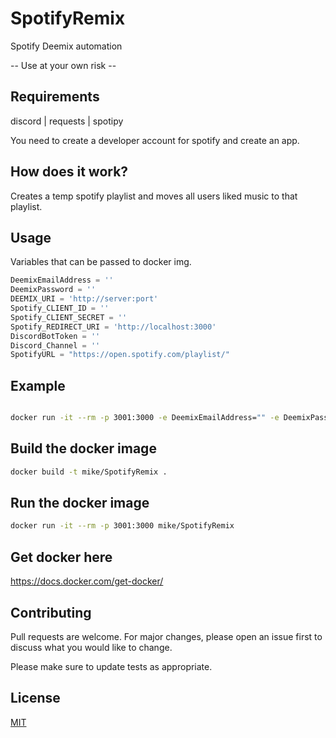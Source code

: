 # SpotifyRemix
Spotify Deemix automation 

-- Use at your own risk -- 

## Requirements 
discord | requests | spotipy

You need to create a developer account for spotify and create an app. 

## How does it work? 

Creates a temp spotify playlist and moves all users liked music to that playlist. 

## Usage

Variables that can be passed to docker img. 
```python
DeemixEmailAddress = ''
DeemixPassword = ''
DEEMIX_URI = 'http://server:port'
Spotify_CLIENT_ID = ''
Spotify_CLIENT_SECRET = ''
Spotify_REDIRECT_URI = 'http://localhost:3000'
DiscordBotToken = '' 
Discord_Channel = ''
SpotifyURL = "https://open.spotify.com/playlist/"
```

## Example 

```bash 

docker run -it --rm -p 3001:3000 -e DeemixEmailAddress="" -e DeemixPassword='' -e DEEMIX_URI="" -e Spotify_CLIENT_ID='' -e Spotify_CLIENT_SECRET='' -e DiscordBotToken='' -e Discord_Channel='' docker_img_name

```
## Build the docker image

```bash 
docker build -t mike/SpotifyRemix .
```

## Run the docker image

```bash 
docker run -it --rm -p 3001:3000 mike/SpotifyRemix
```

## Get docker here 
https://docs.docker.com/get-docker/

## Contributing
Pull requests are welcome. For major changes, please open an issue first to discuss what you would like to change.

Please make sure to update tests as appropriate.

## License
[MIT](https://choosealicense.com/licenses/mit/)